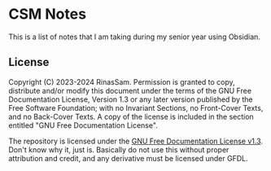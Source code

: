 
# CSM Notes

This is a list of notes that I am taking during my senior year using Obsidian.


## License

Copyright (C)  2023-2024  RinasSam.
Permission is granted to copy, distribute and/or modify this document under the terms of the GNU Free Documentation License, Version 1.3 or any later version published by the Free Software Foundation; with no Invariant Sections, no Front-Cover Texts, and no Back-Cover Texts. A copy of the license is included in the section entitled "GNU Free Documentation License".

The repository is licensed under the [GNU Free Documentation License v1.3](./LICENSE). Don't know why it, just is. Basically do not use this without proper attribution and credit, and any derivative must be licensed under GFDL.
